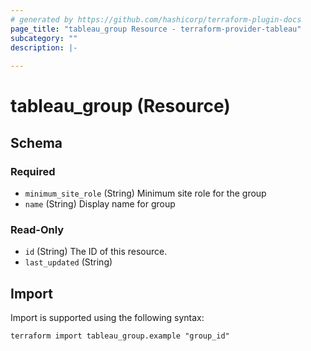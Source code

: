 ```yaml
---
# generated by https://github.com/hashicorp/terraform-plugin-docs
page_title: "tableau_group Resource - terraform-provider-tableau"
subcategory: ""
description: |-
  
---
```


# tableau_group (Resource)





<!-- schema generated by tfplugindocs -->
## Schema

### Required

- `minimum_site_role` (String) Minimum site role for the group
- `name` (String) Display name for group

### Read-Only

- `id` (String) The ID of this resource.
- `last_updated` (String)

## Import

Import is supported using the following syntax:

```shell
terraform import tableau_group.example "group_id"
```